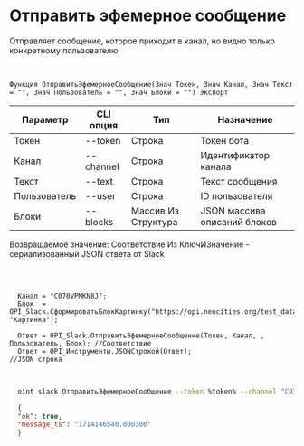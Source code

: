 ﻿---
sidebar_position: 2
---

# Отправить эфемерное сообщение
Отправляет сообщение, которое приходит в канал, но видно только конкретному пользователю


<br/>


`Функция ОтправитьЭфемерноеСообщение(Знач Токен, Знач Канал, Знач Текст = "", Знач Пользователь = "", Знач Блоки = "") Экспорт`

  | Параметр | CLI опция | Тип | Назначение |
  |-|-|-|-|
  | Токен | --token | Строка | Токен бота |
  | Канал | --channel | Строка | Идентификатор канала |
  | Текст | --text | Строка | Текст сообщения |
  | Пользователь | --user | Строка | ID пользователя |
  | Блоки | --blocks | Массив Из Структура | JSON массива описаний блоков |

  
  Возвращаемое значение:   Соответствие Из КлючИЗначение - сериализованный JSON ответа от Slack

<br/>




```bsl title="Пример кода"
  
  Канал = "C070VPMKN8J";
  Блок  = OPI_Slack.СформироватьБлокКартинку("https://opi.neocities.org/test_data/picture.jpg", "Картинка");
  
  Ответ = OPI_Slack.ОтправитьЭфемерноеСообщение(Токен, Канал, , Пользователь, Блок); //Соответствие
  Ответ = OPI_Инструменты.JSONСтрокой(Ответ);                                        //JSON строка
  
```
	


```sh title="Пример команды CLI"
    
  oint slack ОтправитьЭфемерноеСообщение --token %token% --channel "C070VPMKN8J" --text %text% --user %user% --blocks %blocks%

```

```json title="Результат"
  {
  "ok": true,
  "message_ts": "1714146540.000300"
  }
```
